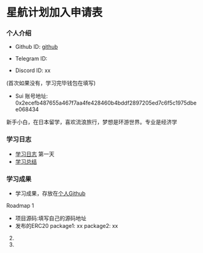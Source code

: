 # 星航计划加入申请表

### 个人介绍

* Github ID: [github](https://github.com/SESE20090214)

* Telegram ID:

* Discord ID: xx

(首次如果没有，学习完毕钱包在填写)
* Sui 账号地址: 0x2ecefb487655a467f7aa4fe428460b4bddf2897205ed7c6f5c1975dbee068434

新手小白，在日本留学，喜欢流浪旅行，梦想是环游世界。专业是经济学

### 学习日志

- [学习日志](journal.md)
第一天
- [学习总结](summary.md)

### 学习成果
+ 学习成果，存放在[个人Github](https://github.com/SESE20090214/Sui-learn)

Roadmap  1  
- 项目源码:填写自己的源码地址
- 发布的ERC20
package1: xx
package2: xx


2.


3. 
